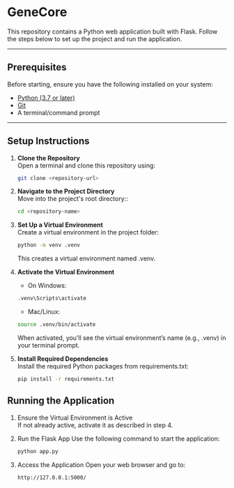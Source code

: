 # GeneCore

This repository contains a Python web application built with Flask. Follow the steps below to set up the project and run the application.

---

## Prerequisites

Before starting, ensure you have the following installed on your system:

- [Python (3.7 or later)](https://www.python.org/downloads/)
- [Git](https://git-scm.com/)
- A terminal/command prompt

---

## Setup Instructions

1. **Clone the Repository**  
   Open a terminal and clone this repository using:
   ```bash
   git clone <repository-url>
   ```

2. **Navigate to the Project Directory**  
   Move into the project's root directory::
   ```bash
   cd <repository-name>
   ```

3. **Set Up a Virtual Environment**  
   Create a virtual environment in the project folder:
   ```bash
   python -m venv .venv
   ```
   This creates a virtual environment named .venv.

4. **Activate the Virtual Environment**  
   - On Windows:
   ```bash
   .venv\Scripts\activate
   ```
   - Mac/Linux:
   ```bash
   source .venv/bin/activate
   ```
   When activated, you’ll see the virtual environment’s name (e.g., .venv) in your terminal prompt.

5. **Install Required Dependencies**  
   Install the required Python packages from requirements.txt:
   ```bash
   pip install -r requirements.txt
   ```

## Running the Application
1. Ensure the Virtual Environment is Active\
   If not already active, activate it as described in step 4.

2. Run the Flask App
   Use the following command to start the application:
   ```bash
   python app.py
   ```

3. Access the Application
   Open your web browser and go to:
   ```
   http://127.0.0.1:5000/
   ```
